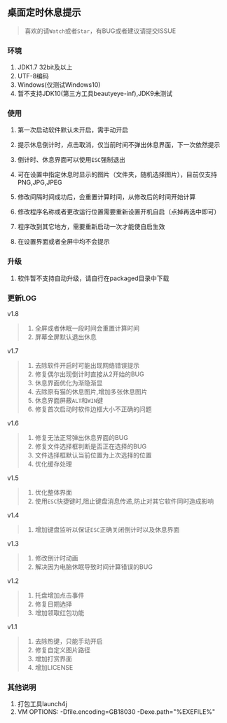 ## 桌面定时休息提示

> 喜欢的请`Watch`或者`Star`，有BUG或者建议请提交ISSUE


### 环境

1. JDK1.7 32bit及以上
2. UTF-8编码
3. Windows(仅测试Windows10)
4. 暂不支持JDK10(第三方工具beautyeye-inf),JDK9未测试

### 使用

1. 第一次启动软件默认未开启，需手动开启

2. 提示休息倒计时，点击取消，仅当前时间不弹出休息界面，下一次依然提示

3. 倒计时、休息界面可以使用`ESC`强制退出

4. 可在设置中指定休息时显示的图片（文件夹，随机选择图片），目前仅支持PNG,JPG,JPEG

5. 修改间隔时间成功后，会重置计算时间，从修改后的时间开始计算

5. 修改程序名称或者更改运行位置需要重新设置开机自启（点掉再选中即可）

6. 程序改到其它地方，需要重新启动一次才能使自启生效

8. 在设置界面或者全屏中均不会提示
### 升级

1. 软件暂不支持自动升级，请自行在packaged目录中下载

### 更新LOG


v1.8

> 1. 全屏或者休眠一段时间会重置计算时间
> 2. 屏幕全屏默认退出休息

v1.7

> 1. 去除软件开启时可能出现网络错误提示
> 2. 修复偶尔出现倒计时直接从2开始的BUG
> 3. 休息界面优化为渐隐渐显
> 4. 去除原有猫的休息图片,增加多张休息图片
> 5. 休息界面屏蔽`ALT`和`WIN`键
> 6. 修复首次启动时软件边框大小不正确的问题

v1.6

> 1. 修复无法正常弹出休息界面的BUG
> 2. 修复文件选择框判断是否正在选择的BUG
> 3. 文件选择框默认当前位置为上次选择的位置
> 4. 优化缓存处理


v1.5

> 1. 优化整体界面
> 2. 使用`ESC`快捷键时,阻止键盘消息传递,防止对其它软件同时造成影响


v1.4 

> 1. 增加键盘监听以保证`ESC`正确关闭倒计时以及休息界面

v1.3

> 1. 修改倒计时动画
> 2. 解决因为电脑休眠导致时间计算错误的BUG

v1.2

> 1. 托盘增加点击事件
> 2. 修复日期选择
> 3. 增加领取红包功能


v1.1

> 1. 去除热键，只能手动开启
> 2. 修复自定义图片路径
> 3. 增加打赏界面
> 4. 增加LICENSE

### 其他说明

1. 打包工具launch4j
2. VM OPTIONS: -Dfile.encoding=GB18030 -Dexe.path="%EXEFILE%"


